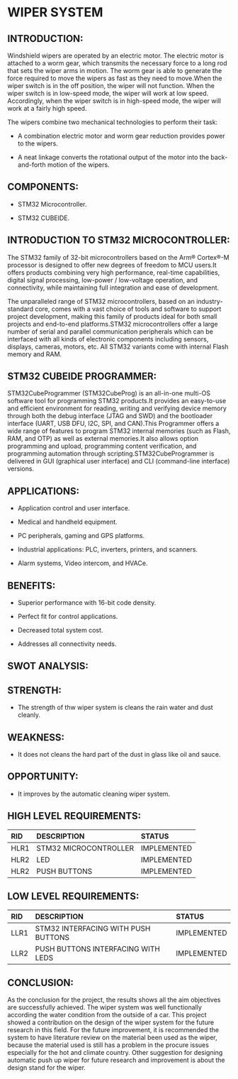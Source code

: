 # **WIPER SYSTEM**

## INTRODUCTION:

Windshield wipers are operated by an electric motor. The electric motor is attached to a worm gear, which transmits the necessary force to a long rod that sets the wiper arms in motion. The worm gear is able to generate the force required to move the wipers as fast as they need to move.When the wiper switch is in the off position, the wiper will not function. When the wiper switch is in low-speed mode, the wiper will work at low speed. Accordingly, when the wiper switch is in high-speed mode, the wiper will work at a fairly high speed.

The wipers combine two mechanical technologies to perform their task:
    
* A combination electric motor and worm gear reduction provides power to the wipers.
    
* A neat linkage converts the rotational output of the motor into the back-and-forth motion of the wipers.
    
    
## COMPONENTS:

* STM32 Microcontroller.

* STM32 CUBEIDE.


## INTRODUCTION TO STM32 MICROCONTROLLER:

The STM32 family of 32-bit microcontrollers based on the Arm® Cortex®-M processor is designed to offer new degrees of freedom to MCU users.It offers products combining very high performance, real-time capabilities, digital signal processing, low-power / low-voltage operation, and connectivity, while maintaining full integration and ease of development.

The unparalleled range of STM32 microcontrollers, based on an industry-standard core, comes with a vast choice of tools and software to support project development, making this family of products ideal for both small projects and end-to-end platforms.STM32 microcontrollers offer a large number of serial and parallel communication peripherals which can be interfaced with all kinds of electronic components including sensors, displays, cameras, motors, etc. All STM32 variants come with internal Flash memory and RAM.


## STM32 CUBEIDE PROGRAMMER:

STM32CubeProgrammer (STM32CubeProg) is an all-in-one multi-OS software tool for programming STM32 products.It provides an easy-to-use and efficient environment for reading, writing and verifying device memory through both the debug interface (JTAG and SWD) and the bootloader interface (UART, USB DFU, I2C, SPI, and CAN).This Programmer offers a wide range of features to program STM32 internal memories (such as Flash, RAM, and OTP) as well as external memories.It also allows option programming and upload, programming content verification, and programming automation through scripting.STM32CubeProgrammer is delivered in GUI (graphical user interface) and CLI (command-line interface) versions.


## APPLICATIONS:

* Application control and user interface.

* Medical and handheld equipment.

* PC peripherals, gaming and GPS platforms.

* Industrial applications: PLC, inverters, printers, and scanners.

* Alarm systems, Video intercom, and HVACe.


## BENEFITS:

* Superior performance with 16-bit code density.

* Perfect fit for control applications.

* Decreased total system cost.

* Addresses all connectivity needs.


## SWOT ANALYSIS:

## STRENGTH:

* The strength of thw wiper system is cleans the rain water and dust cleanly.

## WEAKNESS:

* It does not cleans the hard part of the dust in glass like oil and sauce.

## OPPORTUNITY:

* It improves by the automatic cleaning wiper system.


## HIGH LEVEL REQUIREMENTS:

|RID|DESCRIPTION|STATUS|
|:--|:----------|:-----|
|HLR1|STM32 MICROCONTROLLER|IMPLEMENTED|
|HLR2|LED |IMPLEMENTED|
|HLR2|PUSH BUTTONS|IMPLEMENTED|


## LOW LEVEL REQUIREMENTS:

|RID|DESCRIPTION|STATUS|
|:--|:----------|:-----|
|LLR1|STM32 INTERFACING WITH PUSH BUTTONS|IMPLEMENTED|
|LLR2|PUSH BUTTONS INTERFACING WITH LEDS|IMPLEMENTED|


## CONCLUSION:

As the conclusion for the project, the results shows all the aim objectives are successfully achieved. The wiper system was well functionally according the water condition from the outside of a car. This project showed a contribution on the design of the wiper system for the future research in this field. For the future improvement, it is recommended the system to have literature review on the material been used as the wiper, because the material used is still has a problem in the procure issues especially for the hot and climate country. Other suggestion for designing automatic push up wiper for future research and improvement is about the design stand for the wiper.



